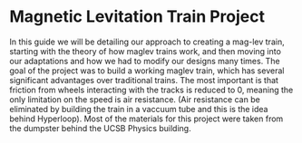 # Magnetic Levitation Train Project
In this guide we will be detailing our approach to creating a mag-lev train, starting with the theory of how maglev trains work, and then moving into our adaptations and how we had to modify our designs many times. The goal of the project was to build a working maglev train, which has several significant advantages over traditional trains. The most important is that friction from wheels interacting with the tracks is reduced to 0, meaning the only limitation on the speed is air resistance. (Air resistance can be eliminated by building the train in a vaccuum tube and this is the idea behind Hyperloop). Most of the materials for this project were taken from the dumpster behind the UCSB Physics building.
